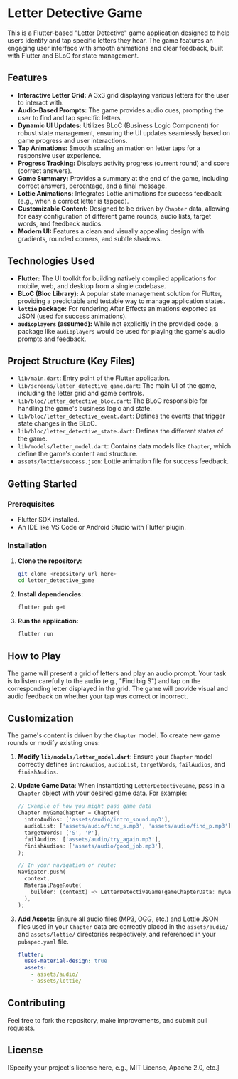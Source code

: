 # Letter Detective Game

This is a Flutter-based "Letter Detective" game application designed to help users identify and tap specific letters they hear. The game features an engaging user interface with smooth animations and clear feedback, built with Flutter and BLoC for state management.

## Features

  * **Interactive Letter Grid:** A 3x3 grid displaying various letters for the user to interact with.
  * **Audio-Based Prompts:** The game provides audio cues, prompting the user to find and tap specific letters.
  * **Dynamic UI Updates:** Utilizes BLoC (Business Logic Component) for robust state management, ensuring the UI updates seamlessly based on game progress and user interactions.
  * **Tap Animations:** Smooth scaling animation on letter taps for a responsive user experience.
  * **Progress Tracking:** Displays activity progress (current round) and score (correct answers).
  * **Game Summary:** Provides a summary at the end of the game, including correct answers, percentage, and a final message.
  * **Lottie Animations:** Integrates Lottie animations for success feedback (e.g., when a correct letter is tapped).
  * **Customizable Content:** Designed to be driven by `Chapter` data, allowing for easy configuration of different game rounds, audio lists, target words, and feedback audios.
  * **Modern UI:** Features a clean and visually appealing design with gradients, rounded corners, and subtle shadows.

## Technologies Used

  * **Flutter:** The UI toolkit for building natively compiled applications for mobile, web, and desktop from a single codebase.
  * **BLoC (Bloc Library):** A popular state management solution for Flutter, providing a predictable and testable way to manage application states.
  * **`lottie` package:** For rendering After Effects animations exported as JSON (used for success animations).
  * **`audioplayers` (assumed):** While not explicitly in the provided code, a package like `audioplayers` would be used for playing the game's audio prompts and feedback.

## Project Structure (Key Files)

  * `lib/main.dart`: Entry point of the Flutter application.
  * `lib/screens/letter_detective_game.dart`: The main UI of the game, including the letter grid and game controls.
  * `lib/bloc/letter_detective_bloc.dart`: The BLoC responsible for handling the game's business logic and state.
  * `lib/bloc/letter_detective_event.dart`: Defines the events that trigger state changes in the BLoC.
  * `lib/bloc/letter_detective_state.dart`: Defines the different states of the game.
  * `lib/models/letter_model.dart`: Contains data models like `Chapter`, which define the game's content and structure.
  * `assets/lottie/success.json`: Lottie animation file for success feedback.

## Getting Started

### Prerequisites

  * Flutter SDK installed.
  * An IDE like VS Code or Android Studio with Flutter plugin.

### Installation

1.  **Clone the repository:**

    ```bash
    git clone <repository_url_here>
    cd letter_detective_game
    ```

2.  **Install dependencies:**

    ```bash
    flutter pub get
    ```

3.  **Run the application:**

    ```bash
    flutter run
    ```

## How to Play

The game will present a grid of letters and play an audio prompt. Your task is to listen carefully to the audio (e.g., "Find big S") and tap on the corresponding letter displayed in the grid. The game will provide visual and audio feedback on whether your tap was correct or incorrect.

## Customization

The game's content is driven by the `Chapter` model. To create new game rounds or modify existing ones:

1.  **Modify `lib/models/letter_model.dart`**: Ensure your `Chapter` model correctly defines `introAudios`, `audioList`, `targetWords`, `failAudios`, and `finishAudios`.

2.  **Update Game Data**: When instantiating `LetterDetectiveGame`, pass in a `Chapter` object with your desired game data. For example:

    ```dart
    // Example of how you might pass game data
    Chapter myGameChapter = Chapter(
      introAudios: ['assets/audio/intro_sound.mp3'],
      audioList: ['assets/audio/find_s.mp3', 'assets/audio/find_p.mp3'],
      targetWords: ['S', 'P'],
      failAudios: ['assets/audio/try_again.mp3'],
      finishAudios: ['assets/audio/good_job.mp3'],
    );

    // In your navigation or route:
    Navigator.push(
      context,
      MaterialPageRoute(
        builder: (context) => LetterDetectiveGame(gameChapterData: myGameChapter),
      ),
    );
    ```

3.  **Add Assets:** Ensure all audio files (MP3, OGG, etc.) and Lottie JSON files used in your `Chapter` data are correctly placed in the `assets/audio/` and `assets/lottie/` directories respectively, and referenced in your `pubspec.yaml` file.

    ```yaml
    flutter:
      uses-material-design: true
      assets:
        - assets/audio/
        - assets/lottie/
    ```

## Contributing

Feel free to fork the repository, make improvements, and submit pull requests.

## License

[Specify your project's license here, e.g., MIT License, Apache 2.0, etc.]